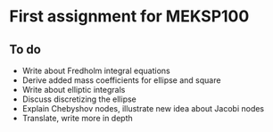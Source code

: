 # First assignment for MEKSP100

## To do
- Write about Fredholm integral equations
- Derive added mass coefficients for ellipse and square
- Write about elliptic integrals
- Discuss discretizing the ellipse
- Explain Chebyshov nodes, illustrate new idea about Jacobi nodes
- Translate, write more in depth
